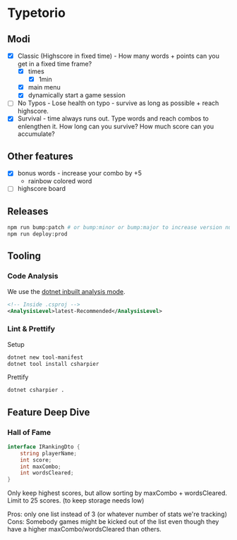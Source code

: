 # Typetorio

## Modi

- [x] Classic (Highscore in fixed time) - How many words + points can you get in a fixed time frame?
  - [x] times
    - [x] 1min
  - [x] main menu
  - [x] dynamically start a game session
- [ ] No Typos - Lose health on typo - survive as long as possible + reach highscore.
- [x] Survival - time always runs out. Type words and reach combos to enlengthen it. How long can you survive? How much score can you accumulate?

## Other features

- [x] bonus words - increase your combo by +5
  - rainbow colored word
- [ ] highscore board

## Releases

```sh
npm run bump:patch # or bump:minor or bump:major to increase version number
npm run deploy:prod
```

## Tooling

### Code Analysis

We use the [dotnet inbuilt analysis mode](https://learn.microsoft.com/en-us/dotnet/core/project-sdk/msbuild-props#analysismode).

```xml
<!-- Inside .csproj -->
<AnalysisLevel>latest-Recommended</AnalysisLevel>
```

### Lint & Prettify

Setup

```sh
dotnet new tool-manifest
dotnet tool install csharpier
```

Prettify

```sh
dotnet csharpier .
```

## Feature Deep Dive

### Hall of Fame

```cs
interface IRankingDto {
    string playerName;
    int score;
    int maxCombo;
    int wordsCleared;
}
```

Only keep highest scores, but allow sorting by maxCombo + wordsCleared.
Limit to 25 scores. (to keep storage needs low)

Pros: only one list instead of 3 (or whatever number of stats we're tracking)
Cons: Somebody games might be kicked out of the list even though they have a higher maxCombo/wordsCleared than others.
